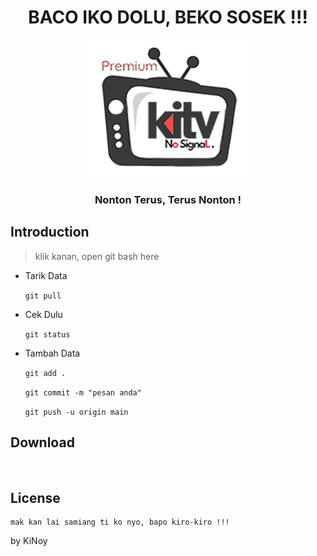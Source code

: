 <div align="center">

# BACO IKO DOLU, BEKO SOSEK !!!

![KiTV](KiTV_icon.png?raw=true)

### Nonton Terus, Terus Nonton !

</div>


## Introduction 

> klik kanan, open git bash here

* Tarik Data

	`git pull`


* Cek Dulu

	`git status`


* Tambah Data
	
	`git add .`

	`git commit -m "pesan anda"`

	`git push -u origin main`





## Download
[<img src="https://i.postimg.cc/y6S6nS11/Ki-TV-down.png"
     alt=""
     height="80">](https://s.id/KiTV_)









## License

```
mak kan lai samiang ti ko nyo, bapo kiro-kiro !!!
```


by KiNoy